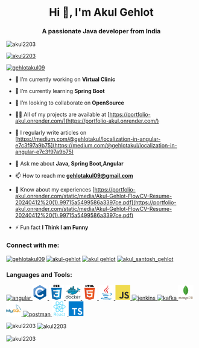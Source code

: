 <h1 align="center">Hi 👋, I'm Akul Gehlot</h1>
<h3 align="center">A passionate Java developer from India</h3>

<p align="left"> <img src="https://komarev.com/ghpvc/?username=akul2203&label=Profile%20views&color=0e75b6&style=flat" alt="akul2203" /> </p>

<p align="left"> <a href="https://github.com/ryo-ma/github-profile-trophy"><img src="https://github-profile-trophy.vercel.app/?username=akul2203" alt="akul2203" /></a> </p>

<p align="left"> <a href="https://twitter.com/gehlotakul09" target="blank"><img src="https://img.shields.io/twitter/follow/gehlotakul09?logo=twitter&style=for-the-badge" alt="gehlotakul09" /></a> </p>

- 🔭 I’m currently working on **Virtual Clinic**

- 🌱 I’m currently learning **Spring Boot**

- 👯 I’m looking to collaborate on **OpenSource**

- 👨‍💻 All of my projects are available at [https://portfolio-akul.onrender.com/](https://portfolio-akul.onrender.com/)

- 📝 I regularly write articles on [https://medium.com/@gehlotakul/localization-in-angular-e7c3f97a9b75](https://medium.com/@gehlotakul/localization-in-angular-e7c3f97a9b75)

- 💬 Ask me about **Java, Spring Boot,Angular**

- 📫 How to reach me **gehlotakul09@gmail.com**

- 📄 Know about my experiences [https://portfolio-akul.onrender.com/static/media/Akul-Gehlot-FlowCV-Resume-20240412%20(1).99715a5499586a3397ce.pdf](https://portfolio-akul.onrender.com/static/media/Akul-Gehlot-FlowCV-Resume-20240412%20(1).99715a5499586a3397ce.pdf)

- ⚡ Fun fact **I Think I am Funny**

<h3 align="left">Connect with me:</h3>
<p align="left">
<a href="https://twitter.com/gehlotakul09" target="blank"><img align="center" src="https://raw.githubusercontent.com/rahuldkjain/github-profile-readme-generator/master/src/images/icons/Social/twitter.svg" alt="gehlotakul09" height="30" width="40" /></a>
<a href="https://linkedin.com/in/akul-gehlot" target="blank"><img align="center" src="https://raw.githubusercontent.com/rahuldkjain/github-profile-readme-generator/master/src/images/icons/Social/linked-in-alt.svg" alt="akul-gehlot" height="30" width="40" /></a>
<a href="https://fb.com/akul gehlot" target="blank"><img align="center" src="https://raw.githubusercontent.com/rahuldkjain/github-profile-readme-generator/master/src/images/icons/Social/facebook.svg" alt="akul gehlot" height="30" width="40" /></a>
<a href="https://instagram.com/akul_santosh_gehlot" target="blank"><img align="center" src="https://raw.githubusercontent.com/rahuldkjain/github-profile-readme-generator/master/src/images/icons/Social/instagram.svg" alt="akul_santosh_gehlot" height="30" width="40" /></a>
</p>

<h3 align="left">Languages and Tools:</h3>
<p align="left"> <a href="https://angular.io" target="_blank" rel="noreferrer"> <img src="https://angular.io/assets/images/logos/angular/angular.svg" alt="angular" width="40" height="40"/> </a> <a href="https://www.cprogramming.com/" target="_blank" rel="noreferrer"> <img src="https://raw.githubusercontent.com/devicons/devicon/master/icons/c/c-original.svg" alt="c" width="40" height="40"/> </a> <a href="https://www.w3schools.com/css/" target="_blank" rel="noreferrer"> <img src="https://raw.githubusercontent.com/devicons/devicon/master/icons/css3/css3-original-wordmark.svg" alt="css3" width="40" height="40"/> </a> <a href="https://www.docker.com/" target="_blank" rel="noreferrer"> <img src="https://raw.githubusercontent.com/devicons/devicon/master/icons/docker/docker-original-wordmark.svg" alt="docker" width="40" height="40"/> </a> <a href="https://www.w3.org/html/" target="_blank" rel="noreferrer"> <img src="https://raw.githubusercontent.com/devicons/devicon/master/icons/html5/html5-original-wordmark.svg" alt="html5" width="40" height="40"/> </a> <a href="https://www.java.com" target="_blank" rel="noreferrer"> <img src="https://raw.githubusercontent.com/devicons/devicon/master/icons/java/java-original.svg" alt="java" width="40" height="40"/> </a> <a href="https://developer.mozilla.org/en-US/docs/Web/JavaScript" target="_blank" rel="noreferrer"> <img src="https://raw.githubusercontent.com/devicons/devicon/master/icons/javascript/javascript-original.svg" alt="javascript" width="40" height="40"/> </a> <a href="https://www.jenkins.io" target="_blank" rel="noreferrer"> <img src="https://www.vectorlogo.zone/logos/jenkins/jenkins-icon.svg" alt="jenkins" width="40" height="40"/> </a> <a href="https://kafka.apache.org/" target="_blank" rel="noreferrer"> <img src="https://www.vectorlogo.zone/logos/apache_kafka/apache_kafka-icon.svg" alt="kafka" width="40" height="40"/> </a> <a href="https://www.mongodb.com/" target="_blank" rel="noreferrer"> <img src="https://raw.githubusercontent.com/devicons/devicon/master/icons/mongodb/mongodb-original-wordmark.svg" alt="mongodb" width="40" height="40"/> </a> <a href="https://www.mysql.com/" target="_blank" rel="noreferrer"> <img src="https://raw.githubusercontent.com/devicons/devicon/master/icons/mysql/mysql-original-wordmark.svg" alt="mysql" width="40" height="40"/> </a> <a href="https://postman.com" target="_blank" rel="noreferrer"> <img src="https://www.vectorlogo.zone/logos/getpostman/getpostman-icon.svg" alt="postman" width="40" height="40"/> </a> <a href="https://reactjs.org/" target="_blank" rel="noreferrer"> <img src="https://raw.githubusercontent.com/devicons/devicon/master/icons/react/react-original-wordmark.svg" alt="react" width="40" height="40"/> </a> <a href="https://www.typescriptlang.org/" target="_blank" rel="noreferrer"> <img src="https://raw.githubusercontent.com/devicons/devicon/master/icons/typescript/typescript-original.svg" alt="typescript" width="40" height="40"/> </a> </p>

<p><img align="left" src="https://github-readme-stats.vercel.app/api/top-langs?username=akul2203&show_icons=true&locale=en&layout=compact" alt="akul2203" /></p>

<p>&nbsp;<img align="center" src="https://github-readme-stats.vercel.app/api?username=akul2203&show_icons=true&locale=en" alt="akul2203" /></p>

<p><img align="center" src="https://github-readme-streak-stats.herokuapp.com/?user=akul2203&" alt="akul2203" /></p>
